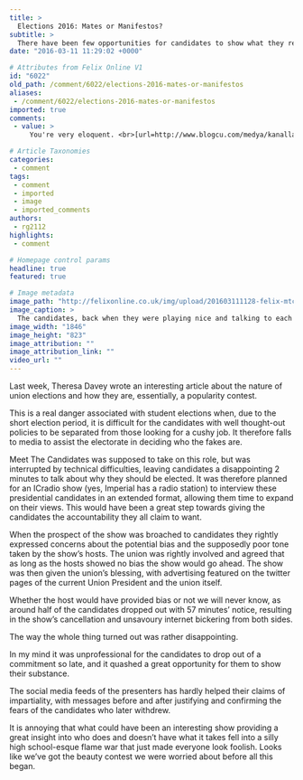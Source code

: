 ```yaml
---
title: >
  Elections 2016: Mates or Manifestos?
subtitle: >
  There have been few opportunities for candidates to show what they really stand for
date: "2016-03-11 11:29:02 +0000"

# Attributes from Felix Online V1
id: "6022"
old_path: /comment/6022/elections-2016-mates-or-manifestos
aliases:
 - /comment/6022/elections-2016-mates-or-manifestos
imported: true
comments:
 - value: >
     You're very eloquent. <br>[url=http://www.blogcu.com/medya/kanallar/takip]Albion Online Silver[/url],Do you have a good sense of humor . <br>[url=http://www.buildingbetterfathers.net/social/index.php?do=/forum/general-2/i-don-t-like-the-nprotect-gameguard-in-blade-soul/]Blade And Soul Gold[/url],spotify is the greatest we've ever previously made use of and also we've made use of many. concern is it's not designed for typically the U. H. should you have virtually any friends dwelling away from U. H., have them call and make an accounts and offer the data. is often a trouble, although worthwhile. <br>Buy Gucci http://www.charopf.com/gucci-outlet/,I'm all yours！ <br>buy fifa 16 coins http://petsdating.com/blog/4796/jose-mourinho-fight-fc-barcelona-record,I let myself become a fool . <br>mt 2k16 coins xbox one for sale http://www.nba2k16store.com/nba-2k16/Xbox-one-2211,How come you are working here? <br>albion online gold http://www.carpaddicts.co.uk/forum/blogs/potions-plus-pvp-inside-albion-online,Taking the oveeivrw, this pos

# Article Taxonomies
categories:
 - comment
tags:
 - comment
 - imported
 - image
 - imported_comments
authors:
 - rg2112
highlights:
 - comment

# Homepage control params
headline: true
featured: true

# Image metadata
image_path: "http://felixonline.co.uk/img/upload/201603111128-felix-mtc.jpg"
image_caption: >
  The candidates, back when they were playing nice and talking to each other.
image_width: "1846"
image_height: "823"
image_attribution: ""
image_attribution_link: ""
video_url: ""
---
```


Last week, Theresa Davey wrote an interesting article about the nature of union elections and how they are, essentially, a popularity contest.

This is a real danger associated with student elections when, due to the short election period, it is difficult for the candidates with well thought-out policies to be separated from those looking for a cushy job. It therefore falls to media to assist the electorate in deciding who the fakes are.

Meet The Candidates was supposed to take on this role, but was interrupted by technical difficulties, leaving candidates a disappointing 2 minutes to talk about why they should be elected. It was therefore planned for an ICradio show (yes, Imperial has a radio station) to interview these presidential candidates in an extended format, allowing them time to expand on their views. This would have been a great step towards giving the candidates the accountability they all claim to want.

When the prospect of the show was broached to candidates they rightly expressed concerns about the potential bias and the supposedly poor tone taken by the show’s hosts. The union was rightly involved and agreed that as long as the hosts showed no bias the show would go ahead. The show was then given the union’s blessing, with advertising featured on the twitter pages of the current Union President and the union itself.

Whether the host would have provided bias or not we will never know, as around half of the candidates dropped out with 57 minutes’ notice, resulting in the show’s cancellation and unsavoury internet bickering from both sides.

The way the whole thing turned out was rather disappointing.

In my mind it was unprofessional for the candidates to drop out of a commitment so late, and it quashed a great opportunity for them to show their substance.

The social media feeds of the presenters has hardly helped their claims of impartiality, with messages before and after justifying and confirming the fears of the candidates who later withdrew.

It is annoying that what could have been an interesting show providing a great insight into who does and doesn’t have what it takes fell into a silly high school-esque flame war that just made everyone look foolish. Looks like we’ve got the beauty contest we were worried about before all this began.
